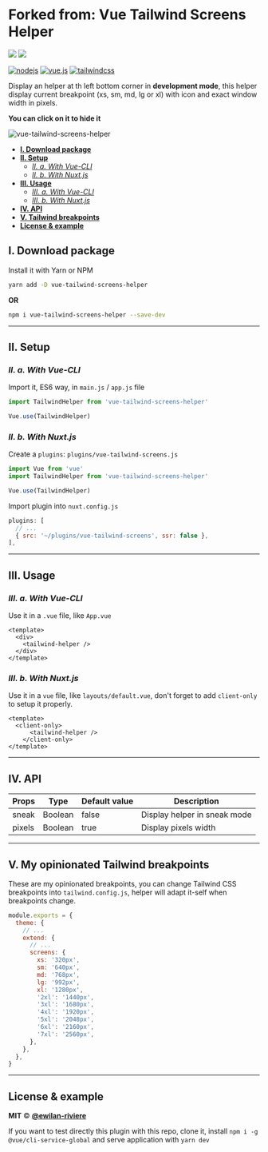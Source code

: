 # **Forked from: Vue Tailwind Screens Helper** <!-- omit in toc -->

[![](https://img.shields.io/npm/v/vue-tailwind-screens-helper.svg?style=flat-square&color=cb3837&logo=npm&logoColor=ffffff)](https://www.npmjs.com/package/vue-tailwind-screens-helper)
[![](https://img.shields.io/github/license/ewilan-riviere/vue-tailwind-screens-helper.svg?style=flat-square&color=f05032&logo=git&logoColor=ffffff)](https://github.com/ewilan-riviere/vue-tailwind-screens-helper/blob/master/LICENSE)

[![nodejs](https://img.shields.io/static/v1?label=Node.js&message=v12.16&color=339933&style=flat-square&logo=node.js&logoColor=ffffff)](https://nodejs.org/en/)
[![vue.js](https://img.shields.io/static/v1?label=Vue.js&message=v2.6&color=4FC08D&style=flat-square&logo=vue.js&logoColor=ffffff)](https://vuejs.org/)
[![tailwindcss](https://img.shields.io/static/v1?label=Tailwind%20CSS&message=v2.0&color=38B2AC&style=flat-square&logo=tailwind-css&logoColor=ffffff)](https://tailwindcss.com)

Display an helper at th left bottom corner in **development mode**, this helper display current breakpoint (xs, sm, md, lg or xl) with icon and exact window width in pixels.

**You can click on it to hide it**

![vue-tailwind-screens-helper](./example/vue-tailwind-screens-helper.jpg)

- [**I. Download package**](#i-download-package)
- [**II. Setup**](#ii-setup)
  - [*II. a. With Vue-CLI*](#ii-a-with-vue-cli)
  - [*II. b. With Nuxt.js*](#ii-b-with-nuxtjs)
- [**III. Usage**](#iii-usage)
  - [*III. a. With Vue-CLI*](#iii-a-with-vue-cli)
  - [*III. b. With Nuxt.js*](#iii-b-with-nuxtjs)
- [**IV. API**](#iv-api)
- [**V. Tailwind breakpoints**](#v-tailwind-breakpoints)
- [**License & example**](#license--example)

## **I. Download package**

Install it with Yarn or NPM

```bash
yarn add -D vue-tailwind-screens-helper
```

**OR**

```bash
npm i vue-tailwind-screens-helper --save-dev
```

---

## **II. Setup**

### *II. a. With Vue-CLI*

Import it, ES6 way, in `main.js` / `app.js` file

```js
import TailwindHelper from 'vue-tailwind-screens-helper'

Vue.use(TailwindHelper)
```

### *II. b. With Nuxt.js*

Create a `plugins`: `plugins/vue-tailwind-screens.js`

```js
import Vue from 'vue'
import TailwindHelper from 'vue-tailwind-screens-helper'

Vue.use(TailwindHelper)
```

Import plugin into `nuxt.config.js`

```js
plugins: [
  // ...
  { src: '~/plugins/vue-tailwind-screens', ssr: false },
],
```

---

## **III. Usage**

### *III. a. With Vue-CLI*

Use it in a `.vue` file, like `App.vue`

```vue
<template>
  <div>
    <tailwind-helper />
  </div>
</template>
```

### *III. b. With Nuxt.js*

Use it in a `vue` file, like `layouts/default.vue`, don't forget to add `client-only` to setup it properly.

```vue
<template>
  <client-only>
      <tailwind-helper />
    </client-only>
</template>
```

---

## **IV. API**

| Props  | Type    | Default value | Description                  |
| ------ | ------- | ------------- | ---------------------------- |
| sneak  | Boolean | false         | Display helper in sneak mode |
| pixels | Boolean | true          | Display pixels width         |

---

## **V. My opinionated Tailwind breakpoints**

These are my opinionated breakpoints, you can change Tailwind CSS breakpoints into `tailwind.config.js`, helper will adapt it-self when breakpoints change.

```js
module.exports = {
  theme: {
    // ...
    extend: {
      // ...
      screens: {
        xs: '320px',
        sm: '640px',
        md: '768px',
        lg: '992px',
        xl: '1280px',
        '2xl': '1440px',
        '3xl': '1680px',
        '4xl': '1920px',
        '5xl': '2048px',
        '6xl': '2160px',
        '7xl': '2560px',
      },
    },
  },
}
```

---

## **License & example**

**MIT** &copy; [**@ewilan-riviere**](https://github.com/ewilan-riviere)

If you want to test directly this plugin with this repo, clone it, install `npm i -g @vue/cli-service-global` and serve application with `yarn dev`
